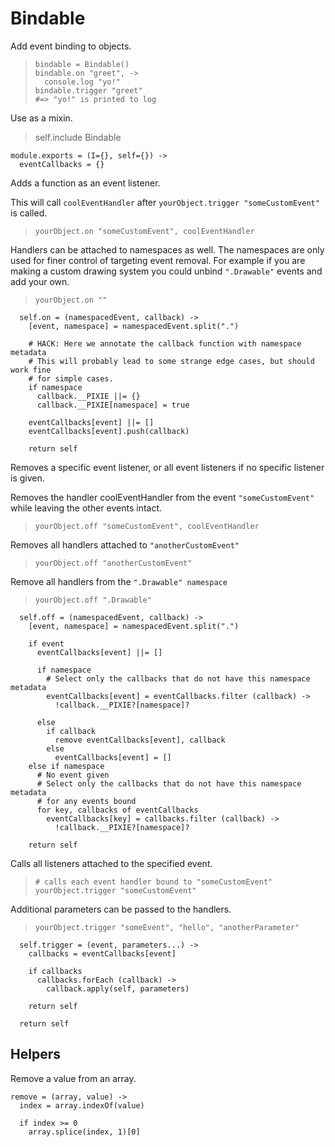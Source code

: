 Bindable
========

Add event binding to objects.

>     bindable = Bindable()
>     bindable.on "greet", ->
>       console.log "yo!"
>     bindable.trigger "greet"
>     #=> "yo!" is printed to log

Use as a mixin.

>    self.include Bindable

    module.exports = (I={}, self={}) ->
      eventCallbacks = {}

Adds a function as an event listener.

This will call `coolEventHandler` after `yourObject.trigger "someCustomEvent"`
is called.

>     yourObject.on "someCustomEvent", coolEventHandler

Handlers can be attached to namespaces as well. The namespaces are only used
for finer control of targeting event removal. For example if you are making a
custom drawing system you could unbind `".Drawable"` events and add your own.

>     yourObject.on ""

      self.on = (namespacedEvent, callback) ->
        [event, namespace] = namespacedEvent.split(".")

        # HACK: Here we annotate the callback function with namespace metadata
        # This will probably lead to some strange edge cases, but should work fine
        # for simple cases.
        if namespace
          callback.__PIXIE ||= {}
          callback.__PIXIE[namespace] = true

        eventCallbacks[event] ||= []
        eventCallbacks[event].push(callback)

        return self

Removes a specific event listener, or all event listeners if
no specific listener is given.

Removes the handler coolEventHandler from the event `"someCustomEvent"` while
leaving the other events intact.

>     yourObject.off "someCustomEvent", coolEventHandler

Removes all handlers attached to `"anotherCustomEvent"`

>     yourObject.off "anotherCustomEvent"

Remove all handlers from the `".Drawable" namespace`

>     yourObject.off ".Drawable"

      self.off = (namespacedEvent, callback) ->
        [event, namespace] = namespacedEvent.split(".")

        if event
          eventCallbacks[event] ||= []

          if namespace
            # Select only the callbacks that do not have this namespace metadata
            eventCallbacks[event] = eventCallbacks.filter (callback) ->
              !callback.__PIXIE?[namespace]?

          else
            if callback
              remove eventCallbacks[event], callback
            else
              eventCallbacks[event] = []
        else if namespace
          # No event given
          # Select only the callbacks that do not have this namespace metadata
          # for any events bound
          for key, callbacks of eventCallbacks
            eventCallbacks[key] = callbacks.filter (callback) ->
              !callback.__PIXIE?[namespace]?

        return self

Calls all listeners attached to the specified event.

>     # calls each event handler bound to "someCustomEvent"
>     yourObject.trigger "someCustomEvent"

Additional parameters can be passed to the handlers.

>     yourObject.trigger "someEvent", "hello", "anotherParameter"

      self.trigger = (event, parameters...) ->
        callbacks = eventCallbacks[event]

        if callbacks
          callbacks.forEach (callback) ->
            callback.apply(self, parameters)

        return self

      return self

Helpers
-------

Remove a value from an array.

    remove = (array, value) ->
      index = array.indexOf(value)

      if index >= 0
        array.splice(index, 1)[0]
